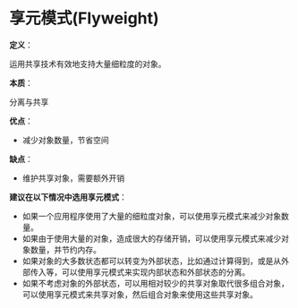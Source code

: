 # 享元模式(Flyweight)

**定义**：

运用共享技术有效地支持大量细粒度的对象。

**本质**：

分离与共享

**优点**：

- 减少对象数量，节省空间

**缺点**：

- 维护共享对象，需要额外开销

**建议在以下情况中选用享元模式**：

- 如果一个应用程序使用了大量的细粒度对象，可以使用享元模式来减少对象数量。
- 如果由于使用大量的对象，造成很大的存储开销，可以使用享元模式来减少对象数量，并节约内存。
- 如果对象的大多数状态都可以转变为外部状态，比如通过计算得到，或是从外部传入等，可以使用享元模式来实现内部状态和外部状态的分离。
- 如果不考虑对象的外部状态，可以用相对较少的共享对象取代很多组合对象，可以使用享元模式来共享对象，然后组合对象来使用这些共享对象。